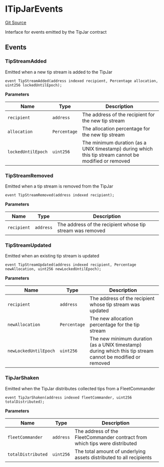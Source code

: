# ITipJarEvents
[Git Source](https://github.com/OasisDEX/summer-earn-protocol/blob/f5de2d90d66614e7bd59fd42a9d06b870fe474cd/src/events/ITipJarEvents.sol)

Interface for events emitted by the TipJar contract


## Events
### TipStreamAdded
Emitted when a new tip stream is added to the TipJar


```solidity
event TipStreamAdded(address indexed recipient, Percentage allocation, uint256 lockedUntilEpoch);
```

**Parameters**

|Name|Type|Description|
|----|----|-----------|
|`recipient`|`address`|The address of the recipient for the new tip stream|
|`allocation`|`Percentage`|The allocation percentage for the new tip stream|
|`lockedUntilEpoch`|`uint256`|The minimum duration (as a UNIX timestamp) during which this tip stream cannot be modified or removed|

### TipStreamRemoved
Emitted when a tip stream is removed from the TipJar


```solidity
event TipStreamRemoved(address indexed recipient);
```

**Parameters**

|Name|Type|Description|
|----|----|-----------|
|`recipient`|`address`|The address of the recipient whose tip stream was removed|

### TipStreamUpdated
Emitted when an existing tip stream is updated


```solidity
event TipStreamUpdated(address indexed recipient, Percentage newAllocation, uint256 newLockedUntilEpoch);
```

**Parameters**

|Name|Type|Description|
|----|----|-----------|
|`recipient`|`address`|The address of the recipient whose tip stream was updated|
|`newAllocation`|`Percentage`|The new allocation percentage for the tip stream|
|`newLockedUntilEpoch`|`uint256`|The new minimum duration (as a UNIX timestamp) during which this tip stream cannot be modified or removed|

### TipJarShaken
Emitted when the TipJar distributes collected tips from a FleetCommander


```solidity
event TipJarShaken(address indexed fleetCommander, uint256 totalDistributed);
```

**Parameters**

|Name|Type|Description|
|----|----|-----------|
|`fleetCommander`|`address`|The address of the FleetCommander contract from which tips were distributed|
|`totalDistributed`|`uint256`|The total amount of underlying assets distributed to all recipients|

